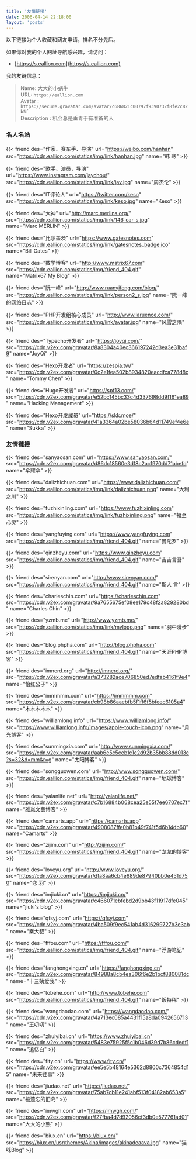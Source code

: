 ```yaml
---
title: '友情链接'
date: 2006-04-14 22:18:00
layout: 'posts'
---
```


以下链接为个人收藏和网友申请，排名不分先后。

如果你对我的个人网址导航感兴趣，请访问：
- [https://s.eallion.com](https://s.eallion.com)  

我的友链信息：

> Name: 大大的小蜗牛  
> URL: `https://eallion.com`  
> Avatar : `https://secure.gravatar.com/avatar/c686821c00797f9390732f8fe2c82b5f`  
> Description : 机会总是垂青于有准备的人  

### 名人名站

{{< friend des="作家、赛车手、导演" url="https://weibo.com/hanhan" src="https://cdn.eallion.com/statics/img/link/hanhan.jpg" name="韩 寒" >}}
	
{{< friend des="歌手、演员，导演" url="https://www.instagram.com/jaychou/" src="https://cdn.eallion.com/statics/img/link/jay.jpg" name="周杰伦" >}}

{{< friend des="IT评论人" url="https://twitter.com/keso" src="https://cdn.eallion.com/statics/img/link/keso.jpg" name="Keso" >}}
	
{{< friend des="大神" url="http://marc.merlins.org/" src="https://cdn.eallion.com/statics/img/link/146_car_s.jpg" name="Marc MERLIN" >}}
	
{{< friend des="比尔盖茨" url="https://www.gatesnotes.com" src="https://cdn.eallion.com/statics/img/link/gatesnotes_badge.ico" name="Bill Gates" >}}
	
{{< friend des="数学博客" url="http://www.matrix67.com" src="https://cdn.eallion.com/statics/img/friend_404.gif" name="Matrix67 My Blog" >}}
	
{{< friend des="阮一峰" url="http://www.ruanyifeng.com/blog/" src="https://cdn.eallion.com/statics/img/link/person2_s.jpg" name="阮一峰的网络日志" >}}
	
{{< friend des="PHP开发组核心成员" url="http://www.laruence.com/" src="https://cdn.eallion.com/statics/img/link/avatar.jpg" name="风雪之隅" >}}
	
{{< friend des="Typecho开发者" url="https://joyqi.com/" src="https://cdn.v2ex.com/gravatar/8a8304a40ec366197242d3ea3e31baf9" name="JoyQi" >}}
	
{{< friend des="Hexo开发者" url="https://zespia.tw/" src="https://cdn.v2ex.com/gravatar/0c2e1fea502b8934820eacdfca778d8c" name="Tommy Chen" >}}
	
{{< friend des="Hugo开发者" url="https://spf13.com/" src="https://cdn.v2ex.com/gravatar/e52bc145bc33c4d337698dd9f161ea89" name="Hacking Management" >}}
	
{{< friend des="Hexo开发成员" url="https://skk.moe/" src="https://cdn.v2ex.com/gravatar/41a3364a02be58036b64d11749ef4e6e" name="Sukka" >}}
	
### 友情链接

{{< friend des="sanyaosan.com" url="https://www.sanyaosan.com/" src="https://cdn.v2ex.com/gravatar/d86dc18560e3df8c2ac1970dd71abefd" name="伞耀伞" >}}

{{< friend des="dalizhichuan.com" url="https://www.dalizhichuan.com/" src="https://cdn.eallion.com/statics/img/link/dalizhichuan.png" name="大利之川" >}}

{{< friend des="fuzhixinling.com" url="https://www.fuzhixinling.com" src="https://cdn.eallion.com/statics/img/link/fuzhixinling.png" name="福至心灵" >}}

{{< friend des="yangfuying.com" url="https://www.yangfuying.com" src="https://cdn.eallion.com/statics/img/friend_404.gif" name="曼陀罗" >}}

{{< friend des="qinzheyu.com" url="https://www.qinzheyu.com" src="https://cdn.eallion.com/statics/img/friend_404.gif" name="吉吉言吾" >}}

{{< friend des="sirenyan.com" url="http://www.sirenyan.com/" src="https://cdn.eallion.com/statics/img/friend_404.gif" name="斯人 言" >}}

{{< friend des="charleschin.com" url="https://charleschin.com" src="https://cdn.v2ex.com/gravatar/9a7655675ef08ee179c48f2a829280bd" name="Charles Chin" >}}

{{< friend des="yzmb.me" url="http://www.yzmb.me/" src="https://cdn.eallion.com/statics/img/link/mylogo.png" name="羽中漫步" >}}

{{< friend des="blog.phpha.com" url="http://blog.phpha.com" src="https://cdn.eallion.com/statics/img/friend_404.gif" name="天涯PHP博客" >}}

{{< friend des="imnerd.org" url="http://imnerd.org/" src="https://cdn.v2ex.com/gravatar/a373282ace706850ed7edfab4161f9e4" name="怡红公子" >}}

{{< friend des="immmmm.com" url="https://immmmm.com" src="https://cdn.v2ex.com/gravatar/cb98b86aaebfb5f1ff6f5bfeec6105a4" name="木木木木木" >}}

{{< friend des="williamlong.info" url="https://www.williamlong.info/" src="https://www.williamlong.info/images/apple-touch-icon.png" name="月光博客" >}}

{{< friend des="sunmingxia.com" url="http://www.sunmingxia.com/" src="https://cdn.v2ex.com/gravatar/aab6e5c5ceb1c1c2d92b35bb88dd013c?s=32&d=mm&r=g" name="太阳博客" >}}

{{< friend des="songguowen.com" url="http://www.songguowen.com/" src="https://cdn.eallion.com/statics/img/friend_404.gif" name="地球博客" >}}

{{< friend des="yalanlife.net" url="http://yalanlife.net/" src="https://cdn.v2ex.com/gravatar/c7b16884b068cea25e55f7ee6707ec7f" name="雅岚文藝博客" >}}

{{< friend des="camarts.app" url="https://camarts.app" src="https://cdn.v2ex.com/gravatar/4908087ffe0b81b49f741f5d6b14db60" name="Camarts" >}}

{{< friend des="zijim.com" url="http://zijim.com/" src="https://cdn.eallion.com/statics/img/friend_404.gif" name="龙龙的博客" >}}

{{< friend des="loveyu.org" url="http://www.loveyu.org/" src="https://cdn.v2ex.com/gravatar/dfa8aa6cb4e689de87940bb0e451d750" name="恋 羽" >}}

{{< friend des="imjiuki.cn" url="https://imjiuki.cn/" src="https://cdn.v2ex.com/gravatar/c466071ebfebd2d9bb43f11917dfe045" name="jiuki's blog" >}}

{{< friend des="qfsyj.com" url="https://qfsyj.com" src="https://cdn.v2ex.com/gravatar/4ba509f9ec541ab4d316299727b3e3ab" name="秦大叔" >}}

{{< friend des="fffou.com" url="https://fffou.com/" src="https://cdn.eallion.com/statics/img/friend_404.gif" name="浮游笔记" >}}

{{< friend des="fanghongxing.cn" url="https://fanghongxing.cn" src="https://cdn.v2ex.com/gravatar/84988a8cb4ea306f6e2b1bcf880081dc" name="十三姨爱我" >}}

{{< friend des="tobehe.com" url="http://www.tobehe.com" src="https://cdn.eallion.com/statics/img/friend_404.gif" name="饭特稀" >}}

{{< friend des="wangdaodao.com" url="https://wangdaodao.com/" src="https://cdn.v2ex.com/gravatar/4a713ec085a4431f15a8da0942656713" name="王叨叨" >}}

{{< friend des="zhuiyibai.cn" url="https://www.zhuiyibai.cn" src="https://cdn.v2ex.com/gravatar/5483e75925f5c1b046d39d7b86cdedf1" name="追忆白" >}}

{{< friend des="fity.cn" url="https://www.fity.cn/" src="https://cdn.v2ex.com/gravatar/ee5e5b48164e5362d8800c7364854d15" name="未来往事" >}}

{{< friend des="jiudao.net" url="https://jiudao.net/" src="https://cdn.v2ex.com/gravatar/75ab7cb11e241abf513f04182ab653a5" name="被遗忘的旧岛" >}}

{{< friend des="imwgh.com" url="https://imwgh.com/" src="https://cdn.v2ex.com/gravatar/f27fba4d7d92056cf3db0e577761ad01" name="大大的小熊" >}}

{{< friend des="biux.cn" url="https://biux.cn/" src="https://biux.cn/usr/themes/Akina/images/akinadeaava.jpg" name="猫咪Blog" >}}
